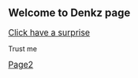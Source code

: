 ## Welcome to Denkz page
<a href="https://www.youtube.com/watch?v=y4iyuYbgt0I" target="_blank"><big>Click have a surprise</big></a>

Trust me


<a href="https://denkz24.github.io/Page2/"><big>Page2</big></a>




